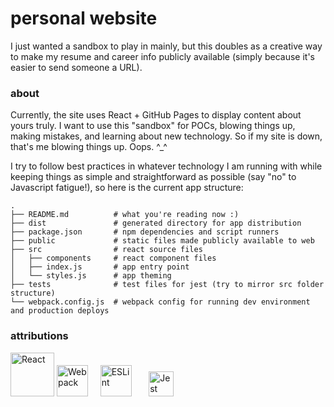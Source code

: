 # personal website
I just wanted a sandbox to play in mainly, but this doubles as a creative way to make my resume and career info publicly available (simply because it's easier to send someone a URL).

### about
Currently, the site uses React + GitHub Pages to display content about yours truly. I want to use this "sandbox" for POCs, blowing things up, making mistakes, and learning about new technology. So if my site is down, that's me blowing things up. Oops. ^_^

I try to follow best practices in whatever technology I am running with while keeping things as simple and straightforward as possible (say "no" to Javascript fatigue!), so here is the current app structure:
```
.
├── README.md          # what you're reading now :)
├── dist               # generated directory for app distribution
├── package.json       # npm dependencies and script runners
├── public             # static files made publicly available to web
├── src                # react source files
│   ├── components     # react component files
│   ├── index.js       # app entry point
│   └── styles.js      # app theming
├── tests              # test files for jest (try to mirror src folder structure)
└── webpack.config.js  # webpack config for running dev environment and production deploys
```

### attributions
<a href="https://reactjs.org" title="React"><img src="https://upload.wikimedia.org/wikipedia/commons/thumb/a/a7/React-icon.svg/1200px-React-icon.svg.png" width="70" alt="React" /></a>
<a href="https://webpack.js.org" title="Webpack"><img src="https://day-journal.com/memo/images/logo/webpack.png" width="50" alt="Webpack" /></a>&nbsp;&nbsp;&nbsp;&nbsp;
<a href="https://eslint.org" title="ESLint"><img src="https://avatars1.githubusercontent.com/u/6019716?s=400&v=4" width="50" alt="ESLint" /></a>&nbsp;&nbsp;&nbsp;&nbsp;&nbsp;&nbsp;
<a href="https://facebook.github.io/jest" title="Jest"><img src="https://cloudinary-a.akamaihd.net/bountysource/image/upload/d_noaoqqwxegvmulwus0un.png,c_pad,w_200,h_200,b_white/ivp5rb3l5uo7vlcam5kc.png" width="40" alt="Jest" /></a>